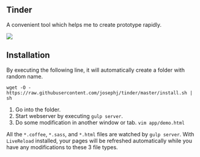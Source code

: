Tinder
---------

A convenient tool which helps me to create prototype rapidly.

![](http://d.pr/i/sqFY+)

## Installation

By executing the following line, it will automatically create a folder with random name. 

```
wget -O - https://raw.githubusercontent.com/josephj/tinder/master/install.sh | sh
```

1. Go into the folder.
2. Start webserver by executing `gulp server`.
3. Do some modification in another window or tab. `vim app/demo.html`

All the `*.coffee`, `*.sass`, and `*.html` files are watched by `gulp server`. With `LiveReload` installed, your pages will be refreshed automatically while you have any modifications to these 3 file types. 
